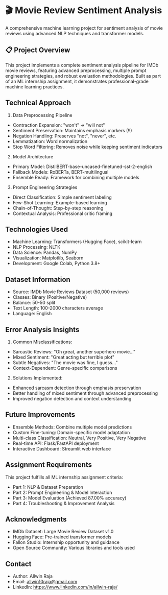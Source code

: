# 🎬 Movie Review Sentiment Analysis
A comprehensive machine learning project for sentiment analysis of movie reviews using advanced NLP techniques and transformer models.

## 📋 Project Overview
This project implements a complete sentiment analysis pipeline for IMDb movie reviews, featuring advanced preprocessing, multiple prompt engineering strategies, and robust evaluation methodologies. Built as part of an ML internship assignment, it demonstrates professional-grade machine learning practices.

## Technical Approach

1. Data Preprocessing Pipeline
  * Contraction Expansion: "won't" → "will not"
  * Sentiment Preservation: Maintains emphasis markers (!!)
  * Negation Handling: Preserves "not", "never", etc.
  * Lemmatization: Word normalization
  * Stop Word Filtering: Removes noise while keeping sentiment indicators

2. Model Architecture

  * Primary Model: DistilBERT-base-uncased-finetuned-sst-2-english
  * Fallback Models: RoBERTa, BERT-multilingual
  * Ensemble Ready: Framework for combining multiple models

3. Prompt Engineering Strategies
   
  * Direct Classification: Simple sentiment labeling
  * Few-Shot Learning: Example-based learning
  * Chain-of-Thought: Step-by-step reasoning
  * Contextual Analysis: Professional critic framing

## Technologies Used

  * Machine Learning: Transformers (Hugging Face), scikit-learn
  * NLP Processing: NLTK
  * Data Science: Pandas, NumPy
  * Visualization: Matplotlib, Seaborn
  * Development: Google Colab, Python 3.8+

## Dataset Information

  * Source: IMDb Movie Reviews Dataset (50,000 reviews)
  * Classes: Binary (Positive/Negative)
  * Balance: 50-50 split
  * Text Length: 100-2000 characters average
  * Language: English

## Error Analysis Insights

1. Common Misclassifications:

  * Sarcastic Reviews: "Oh great, another superhero movie..."
  * Mixed Sentiment: "Great acting but terrible plot"
  * Subtle Negatives: "The movie was fine, I guess..."
  * Context-Dependent: Genre-specific comparisons

2. Solutions Implemented:

  * Enhanced sarcasm detection through emphasis preservation
  * Better handling of mixed sentiment through advanced preprocessing
  * Improved negation detection and context understanding

## Future Improvements

   * Ensemble Methods: Combine multiple model predictions
   * Custom Fine-tuning: Domain-specific model adaptation
   * Multi-class Classification: Neutral, Very Positive, Very Negative
   * Real-time API: Flask/FastAPI deployment
   * Interactive Dashboard: Streamlit web interface

## Assignment Requirements

This project fulfills all ML internship assignment criteria:

  * Part 1: NLP & Dataset Preparation
  * Part 2: Prompt Engineering & Model Interaction
  * Part 3: Model Evaluation (Achieved 87.00% accuracy)
  * Part 4: Troubleshooting & Improvement Analysis

## Acknowledgments

  * IMDb Dataset: Large Movie Review Dataset v1.0
  * Hugging Face: Pre-trained transformer models
  * Fallon Studio: Internship opportunity and guidance
  * Open Source Community: Various libraries and tools used

## Contact

- Author: Allwin Raja
- Email: allwin10raja@gmail.com
- LinkedIn: https://www.linkedin.com/in/allwin-raja/
